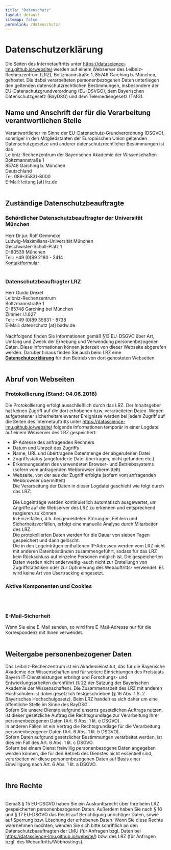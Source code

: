 ```yaml
---
title: "Datenschutz"
layout: default
sitemap: false
permalink: /datenschutz/
---
```


# Datenschutzerklärung

<p>Die Seiten des Internetauftritts unter 
<a href="https://datascience-lmu.github.io/website/">https://datascience-lmu.github.io/website/</a> 
werden auf einem Webserver des Leibniz-Rechenzentrum (LRZ), Boltzmannstraße 1, 85748 Garching b. München, gehostet. 
Die dabei verarbeiteten personenbezogenen Daten unterliegen den geltenden datenschutzrechtlichen Bestimmungen, 
insbesondere der EU-Datenschutzgrundverordnung (EU-DSVGO), dem Bayerischen Datenschutzgesetz (BayDSG) und 
dem Telemediengesetz (TMG). <br /></p>

<h2 id="name-und-anschrift-der-für-die-verarbeitung-verantwortlichen-stelle-">Name und Anschrift der für die Verarbeitung verantwortlichen Stelle <br /></h2>
<p>Verantwortlicher im Sinne der EU-Datenschutz-Grundverordnung (DSGVO), sonstiger in den Mitgliedstaaten der Europäischen Union geltenden Datenschutzgesetze und anderer datenschutzrechtlicher Bestimmungen ist das
<br />
Leibniz-Rechenzentrum der Bayerischen Akademie der Wissenschaften <br />
Boltzmannstraße 1 <br />
85748 Garching b. München <br />
Deutschland <br />
Tel. 089-35831-8000 <br />
E-Mail: leitung [at] lrz.de
<br /><br /></p>
<h2 id="zuständige-datenschutzbeauftragte">Zuständige Datenschutzbeauftragte</h2>

<h3 id="behördlicher-datenschutzbeauftragter-der-universität-münchen">Behördlicher Datenschutzbeauftragter der Universität München</h3>
<p>Herr Dr.jur. Rolf Gemmeke <br />
Ludwig-Maximilians-Universität München <br />
Geschwister-Scholl-Platz 1 <br />
D-80539 München <br />
Tel.: +49 (0)89 2180 - 2414 <br />
<a href="https://www.uni-muenchen.de/einrichtungen/orga_lmu/beauftragte/dschutz/Datenschutzkontaktformular.html">Kontaktformular</a>
<br /><br /></p>
<h3 id="datenschutzbeauftragter-lrz">Datenschutzbeauftragter LRZ</h3>
<p>Herr Guido Drexel <br />
Leibniz-Rechenzentrum <br />
Boltzmannstraße 1 <br />
D-85748 Garching bei München <br />
Zimmer I.1.027 <br />
Tel.: +49 (0)89 35831 - 8738 <br />
E-Mail: datenschutz [at] badw.de
<br /><br />
Nachfolgend finden Sie Informationen gemäß §13 EU-DSGVO über Art, Umfang und Zweck der Erhebung und Verwendung 
personenbezogener Daten. Diese Informationen können jederzeit von dieser Webseite abgerufen werden. 
Darüber hinaus finden Sie auch beim LRZ eine <strong><a href="https://www.lrz.de/datenschutzerklaerung/">Datenschutzerklärung</a></strong> für den Betrieb von dort gehosteten Webseiten.
<br /><br /></p>
<h2 id="abruf-von-webseiten">Abruf von Webseiten</h2>

<h3 id="protokollierung-stand-04062018">Protokollierung (Stand: 04.06.2018)</h3>

<p>Die Protokollierung erfolgt ausschließlich durch das LRZ. Der Inhaltsgeber hat keinen Zugriff auf die dort 
erhobenen bzw. verarbeiteten Daten. Wegen aufgetretener sicherheitsrelevanter Ereignisse werden bei jedem 
Zugriff auf die Seiten des Internetauftritts unter <a href="https://datascience-lmu.github.io/website/">https://datascience-lmu.github.io/website/</a>
folgende Informationen temporär in einer Logdatei auf einem Webserver des LRZ gespeichert:
<br /></p>
<ul>
  <li>IP-Adresse des anfragenden Rechners</li>
  <li>Datum und Uhrzeit des Zugriffs</li>
  <li>Name, URL und übertragene Datenmenge der abgerufenen Datei</li>
  <li>Zugriffsstatus (angeforderte Datei übertragen, nicht gefunden etc.)</li>
  <li>Erkennungsdaten des verwendeten Browser- und Betriebssystems (sofern vom anfragenden Webbrowser übermittelt)</li>
  <li>Webseite, von der aus der Zugriff erfolgte (sofern vom anfragenden Webbrowser übermittelt)
<br />
Die Verarbeitung der Daten in dieser Logdatei geschieht wie folgt durch das LRZ:
<br /><br />
Die Logeinträge werden kontinuierlich automatisch ausgewertet, um Angriffe auf die Webserver des LRZ
zu erkennen und entsprechend reagieren zu können. <br />
In Einzelfällen, d.h. bei gemeldeten Störungen, Fehlern und Sicherheitsvorfällen, erfolgt eine manuelle 
Analyse durch Mitarbeiter des LRZ. <br />
Die protokollierten Daten werden für die Dauer von sieben Tagen gespeichert und dann gelöscht.
<br />
Die in den Logeinträgen enthaltenen IP-Adressen werden vom LRZ nicht mit anderen Datenbeständen 
zusammengeführt, sodass für das LRZ kein Rückschluss auf einzelne Personen möglich ist. Die gespeicherten Daten werden nicht anderweitig -auch nicht zur Erstellungn von Zugriffstatistiken oder zur Optimierung des 
Webauftritts- verwendet. Es wird keine Art von Usertracking eingesetzt.
</li>
</ul>

<h3 id="aktive-komponenten-und-cookies">Aktive Komponenten und Cookies</h3>
<p><br /><br /></p>
<h3 id="e-mail-sicherheit">E-Mail-Sicherheit</h3>

<p>Wenn Sie eine E-Mail senden, so wird Ihre E-Mail-Adresse nur für die Korrespondenz mit Ihnen verwendet.
<br /><br /></p>
<h2 id="weitergabe-personenbezogener-daten">Weitergabe personenbezogener Daten</h2>

<p>Das Leibniz-Rechenzentrum ist ein Akademieinstitut, das für die Bayerische Akademie der Wissenschaften und für weitere Einrichtungen des Freistaats Bayern IT-Dienstleistungen erbringt und Forschungs- und Entwicklungsarbeiten durchführt (§ 22 der Satzung der Bayerischen Akademie der Wissenschaften). Die Zusammenarbeit des LRZ mit anderen Hochschulen ist dabei gesetzlich festgeschrieben (§ 16 Abs. 1 S. 2 Bayerisches Hochschulgesetz). Beim LRZ handelt es sich daher um eine öffentliche Stelle im Sinne des BayDSG.
<br />
Sofern Sie unsere Dienste aufgrund unseres gesetzlichen Auftrags nutzen, ist dieser gesetzliche Auftrag die Rechtsgrundlage zur Verarbeitung Ihrer personenbezogenen Daten (Art. 6 Abs. 1 lit. e DSGVO).
<br />
In anderen Fällen ist ein Vertrag die Rechtsgrundlage für die Verarbeitung personenbezogener Daten (Art. 6 Abs. 1 lit. b DSGVO).
<br />
Sofern Daten aufgrund gesetzlicher Bestimmungen verarbeitet werden, ist dies ein Fall des Art. 6 Abs. 1 lit. c DSGVO.
<br />
Sofern bei einem Dienst freiwillig personenbezogene Daten angegeben werden können, die für den Betrieb des Dienstes nicht essentiell sind, verarbeiten wir diese personenbezogenen Daten auf Basis einer Einwilligung nach Art. 6 Abs. 1 lit. a DSGVO.
<br /><br /></p>
<h2 id="ihre-rechte">Ihre Rechte</h2>
<p><br />
Gemäß § 15 EU-DSGVO haben Sie ein Auskunftsrecht über Ihre beim LRZ gespeicherten 
personenbezogenen Daten. Außerdem haben Sie nach § 16 und § 17 EU-DSGVO das Recht auf Berichtigung unrichtiger
Daten, sowie auf Sperrung bzw. Löschung der erhobenen Daten. Wenn Sie diese Rechte wahrnehmen möchten, wenden 
Sie sich bitte schriftlich an den Datenschutzbeauftragten der LMU (für Anfragen bzgl. Daten bei <a href="https://datascience-lmu.github.io/website/">https://datascience-lmu.github.io/website/</a>) 
bzw. des LRZ (für Anfragen bzgl. des Webauftritts/Webhostings).</p>

